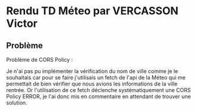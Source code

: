 
# Rendu TD Méteo par VERCASSON Victor

## Problème

Problème de CORS Policy :

Je n'ai pas pu implémenter la vérification du nom de ville comme je le souhaitais car pour se faire j'utilisais un fetch de l'api de la Méteo qui me permettait de bien vérifier que nous avions les informations de la ville rentrée.
Or l'utilisation de ce fetch déclenche systématiquement une CORS Policy ERROR, je l'ai donc mis en commentaire en attendant de trouver une solution.
